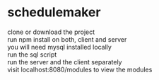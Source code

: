 # schedulemaker
clone or download the project<br>
run npm install on both, client and server<br>
you will need mysql installed locally<br>
run the sql script<br>
run the server and the client separately<br>
visit localhost:8080/modules to view the modules
